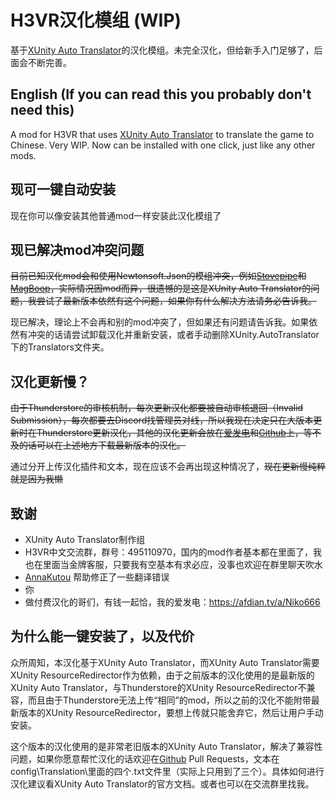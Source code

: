 # H3VR汉化模组 (WIP)

基于[XUnity Auto Translator](https://github.com/bbepis/XUnity.AutoTranslator)的汉化模组。未完全汉化，但给新手入门足够了，后面会不断完善。

## English (If you can read this you probably don't need this)

A mod for H3VR that uses [XUnity Auto Translator](https://github.com/bbepis/XUnity.AutoTranslator) to translate the game to Chinese. Very WIP. Now can be installed with one click, just like any other mods.

## **现可一键自动安装**

现在你可以像安装其他普通mod一样安装此汉化模组了

## **现已解决mod冲突问题**

~~目前已知汉化mod会和使用Newtonsoft.Json的模组冲突，例如[Stovepipe](https://thunderstore.io/c/h3vr/p/Smidgeon/Stovepipe/)和[MagBoop](https://thunderstore.io/c/h3vr/p/Smidgeon/MagBoop/)，实际情况因mod而异，很遗憾的是这是XUnity Auto Translator的问题，我尝试了最新版本依然有这个问题，如果你有什么解决方法请务必告诉我。~~

现已解决，理论上不会再和别的mod冲突了，但如果还有问题请告诉我。如果依然有冲突的话请尝试卸载汉化并重新安装，或者手动删除XUnity.AutoTranslator下的Translators文件夹。

## 汉化更新慢？

~~由于Thunderstore的审核机制，每次更新汉化都要被自动审核退回（Invalid Submission），每次都要去Discord找管理员对线，所以我现在决定只在大版本更新时在Thunderstore更新汉化，其他的汉化更新会放在[爱发电](https://afdian.tv/a/Niko666)和[Github](https://github.com/Niko666233/H3VR_Chinese_Localization)上，等不及的话可以在上述地方下载最新版本的汉化。~~

通过分开上传汉化插件和文本，现在应该不会再出现这种情况了，~~现在更新慢纯粹就是因为我懒~~

## 致谢

- XUnity Auto Translator制作组
- H3VR中文交流群，群号：495110970，国内的mod作者基本都在里面了，我也在里面当金牌客服，只要我有空基本有求必应，没事也欢迎在群里聊天吹水
- [AnnaKutou](https://github.com/AnnaKutou) 帮助修正了一些翻译错误
- 你
- 做付费汉化的哥们，有钱一起恰，我的爱发电：<https://afdian.tv/a/Niko666>

## 为什么能一键安装了，以及代价

众所周知，本汉化基于XUnity Auto Translator，而XUnity Auto Translator需要XUnity ResourceRedirector作为依赖，由于之前版本的汉化使用的是最新版的XUnity Auto Translator，与Thunderstore的XUnity ResourceRedirector不兼容，而且由于Thunderstore无法上传“相同”的mod，所以之前的汉化不能附带最新版本的XUnity ResourceRedirector，要想上传就只能舍弃它，然后让用户手动安装。

这个版本的汉化使用的是非常老旧版本的XUnity Auto Translator，解决了兼容性问题，如果你愿意帮忙汉化的话欢迎在[Github](https://github.com/Niko666233/H3VR_Chinese_Localization) Pull Requests，文本在config\Translation\里面的四个.txt文件里（实际上只用到了三个）。具体如何进行汉化建议看XUnity Auto Translator的官方文档。或者也可以在交流群里找我。
